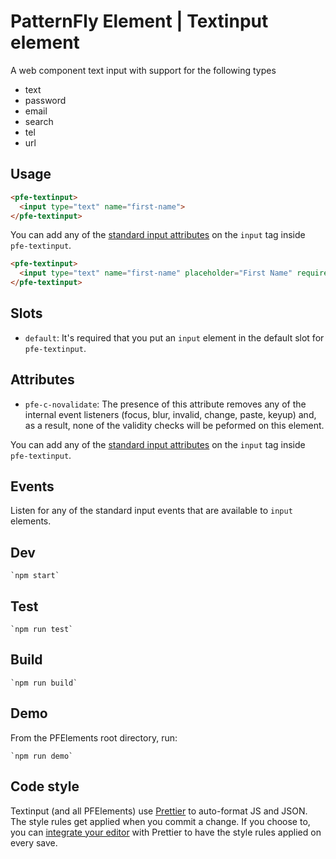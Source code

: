 # PatternFly Element | Textinput element
A web component text input with support for the following types
- text
- password
- email
- search
- tel
- url

## Usage
```html
<pfe-textinput>
  <input type="text" name="first-name">
</pfe-textinput>
```

You can add any of the [standard input attributes](https://developer.mozilla.org/en-US/docs/Web/HTML/Element/input#Attributes) on the `input` tag inside `pfe-textinput`.

```html
<pfe-textinput>
  <input type="text" name="first-name" placeholder="First Name" required>
</pfe-textinput>
```

## Slots
- `default`: It's required that you put an `input` element in the default slot for `pfe-textinput`. 

## Attributes
- `pfe-c-novalidate`: The presence of this attribute removes any of the internal event listeners (focus, blur, invalid, change, paste, keyup) and, as a result, none of the validity checks will be peformed on this element.

You can add any of the [standard input attributes](https://developer.mozilla.org/en-US/docs/Web/HTML/Element/input#Attributes) on the `input` tag inside `pfe-textinput`.

## Events
Listen for any of the standard input events that are available to `input` elements.

## Dev

    `npm start`

## Test

    `npm run test`

## Build

    `npm run build`

## Demo

From the PFElements root directory, run:

    `npm run demo`

## Code style

Textinput (and all PFElements) use [Prettier][prettier] to auto-format JS and JSON. The style rules get applied when you commit a change. If you choose to, you can [integrate your editor][prettier-ed] with Prettier to have the style rules applied on every save.

[prettier]: https://github.com/prettier/prettier/
[prettier-ed]: https://prettier.io/docs/en/editors.html
[web-component-tester]: https://github.com/Polymer/web-component-tester
